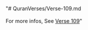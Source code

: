 "# QuranVerses/Verse-109.md <br> <br>For more infos, See [Verse 109](https://www.quranbookk.com/quran/search?q=109)"